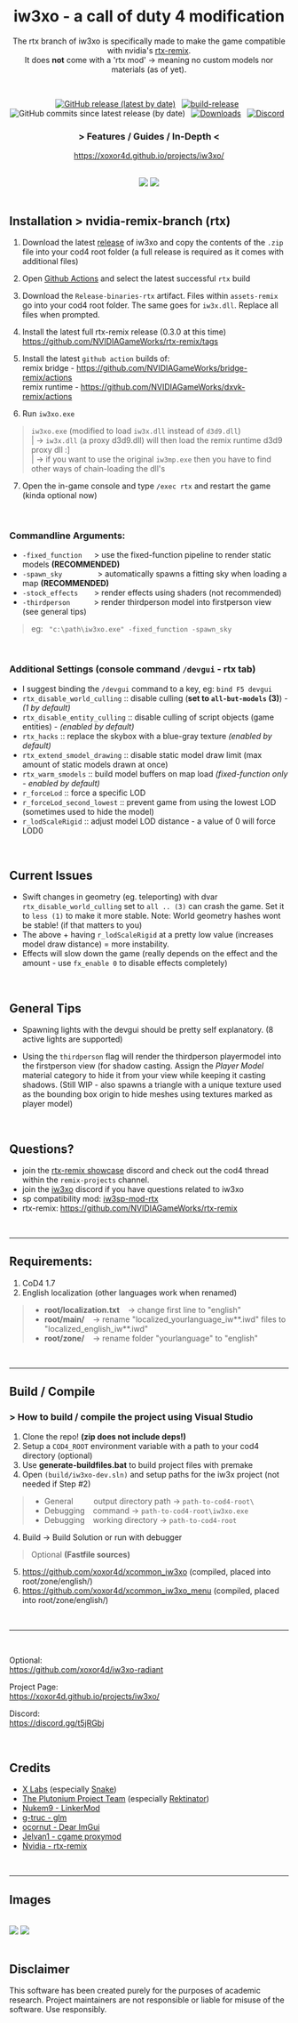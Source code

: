 
<h1 align="center">iw3xo - a call of duty 4 modification</h3>

<div align="center" markdown="1"> 

The rtx branch of iw3xo is specifically made to make the game compatible with nvidia's [rtx-remix](https://github.com/NVIDIAGameWorks/rtx-remix).  
It does __not__ come with a 'rtx mod' -> meaning no custom models nor materials (as of yet).  

</div>

<br>
<div align="center" markdown="1">

[![GitHub release (latest by date)](https://img.shields.io/github/v/release/xoxor4d/iw3xo-dev?color=%2368BC71&logo=github)](https://github.com/xoxor4d/iw3xo-dev/releases)&ensp;
[![build-release](https://img.shields.io/github/actions/workflow/status/xoxor4d/iw3xo-dev/build-rtx-release.yml?branch=rtx&label=nightly-rtx&logo=github)](https://nightly.link/xoxor4d/iw3xo-dev/workflows/build-rtx-release/rtx/Release-binaries-rtx.zip)&ensp;
![GitHub commits since latest release (by date)](https://img.shields.io/github/commits-since/xoxor4d/iw3xo-dev/latest/develop?logo=github)&ensp;
[![Downloads](https://img.shields.io/github/downloads/xoxor4d/iw3xo-dev/total?logo=github&label=total-downloads)](https://github.com/xoxor4d/iw3xo-dev/releases)&ensp;
[![Discord](https://img.shields.io/discord/677574256678141973?label=Discord&logo=discord&logoColor=%23FFFF&)](https://discord.gg/t5jRGbj)&ensp;


### > Features / Guides / In-Depth <
https://xoxor4d.github.io/projects/iw3xo/

</div>

<br>

<div align="center">
	<img src="https://github.com/xoxor4d/iw3xo-dev/assets/45299104/4cb3fd26-1a58-468f-9c60-49b2aba63235"/>
	<img src="https://github.com/xoxor4d/iw3xo-dev/assets/45299104/d921ead4-c86e-4385-8be3-dedb0302c690"/>
</div>

<br>

## Installation > nvidia-remix-branch (rtx) 

1. Download the latest [release](https://github.com/xoxor4d/iw3xo-dev/releases) of iw3xo and copy the contents of the `.zip` file into your cod4 root folder (a full release is required as it comes with additional files)

2. Open [Github Actions](https://github.com/xoxor4d/iw3xo-dev/actions) and select the latest successful `rtx` build 

3. Download the `Release-binaries-rtx` artifact. Files within `assets-remix` go into your cod4 root folder. The same goes for `iw3x.dll`. Replace all files when prompted. 

4. Install the latest full rtx-remix release (0.3.0 at this time)   
https://github.com/NVIDIAGameWorks/rtx-remix/tags

5. Install the latest `github action` builds of:  
remix bridge - https://github.com/NVIDIAGameWorks/bridge-remix/actions  
remix runtime - https://github.com/NVIDIAGameWorks/dxvk-remix/actions  

6. Run `iw3xo.exe`
> `iw3xo.exe` (modified to load `iw3x.dll` instead of `d3d9.dll`)  
> | -> `iw3x.dll` (a proxy d3d9.dll) will then load the remix runtime d3d9 proxy dll :]  
> | -> if you want to use the original `iw3mp.exe` then you have to find other ways of chain-loading the dll's 

7. Open the in-game console and type `/exec rtx` and restart the game (kinda optional now)

<br>

### Commandline Arguments:
  - `-fixed_function` &emsp; > use the fixed-function pipeline to render static models __(RECOMMENDED)__
  - `-spawn_sky` &emsp;&emsp;&emsp;&ensp;&ensp; > automatically spawns a fitting sky when loading a map __(RECOMMENDED)__
  - `-stock_effects` &emsp;&ensp; > render effects using shaders (not recommended)
  - `-thirdperson` &emsp;&ensp;&ensp;&ensp; > render thirdperson model into firstperson view (see general tips)
> eg: &ensp;`"c:\path\iw3xo.exe" -fixed_function -spawn_sky` 

<br>

### Additional Settings (console command `/devgui` - __rtx__ tab)
- I suggest binding the `/devgui` command to a key, eg: `bind F5 devgui`
- `rtx_disable_world_culling` :: disable culling (__set to `all-but-models` (3)__) - _(1 by default)_
- `rtx_disable_entity_culling` :: disable culling of script objects (game entities) - _(enabled by default)_
- `rtx_hacks` :: replace the skybox with a blue-gray texture _(enabled by default)_
- `rtx_extend_smodel_drawing` :: disable static model draw limit (max amount of static models drawn at once)
- `rtx_warm_smodels` :: build model buffers on map load _(fixed-function only - enabled by default)_
- `r_forceLod` :: force a specific LOD
- `r_forceLod_second_lowest` :: prevent game from using the lowest LOD (sometimes used to hide the model)
- `r_lodScaleRigid` :: adjust model LOD distance - a value of 0 will force LOD0


<br>

## Current Issues
- Swift changes in geometry (eg. teleporting) with dvar `rtx_disable_world_culling` set to `all .. (3)` can crash the game.
  Set it to `less (1)` to make it more stable. Note: World geometry hashes wont be stable! (if that matters to you)
- The above + having `r_lodScaleRigid` at a pretty low value (increases model draw distance) = more instability.
- Effects will slow down the game (really depends on the effect and the amount - use `fx_enable 0` to disable effects completely)   

<br>

## General Tips

- Spawning lights with the devgui should be pretty self explanatory. (8 active lights are supported)

- Using the `thirdperson` flag will render the thirdperson playermodel into the firstperson view (for shadow casting. Assign the _Player Model_ material category to hide it from your view while keeping it casting shadows. (Still WIP - also spawns a triangle with a unique texture used as the bounding box origin to hide meshes using textures marked as player model)

<br>

## Questions? 
- join the [rtx-remix showcase](https://discord.gg/j6sh7JD3v9) discord and check out the cod4 thread within the `remix-projects` channel.
- join the [iw3xo](https://discord.gg/t5jRGbj) discord if you have questions related to iw3xo
- sp compatibility mod: [iw3sp-mod-rtx](https://github.com/xoxor4d/iw3sp-mod-rtx) 
- rtx-remix: https://github.com/NVIDIAGameWorks/rtx-remix  

<br>

___
## Requirements:

1. CoD4 1.7
2. English localization (other languages work when renamed)
> - __root/localization.txt__ &ensp; -> change first line to "english"
> - __root/main/__ &ensp; -> rename "localized_yourlanguage_iw**.iwd" files to "localized_english_iw**.iwd"
> - __root/zone/__ &ensp; -> rename folder "yourlanguage" to "english"

<br>

___
## Build / Compile

### > How to build / compile the project using Visual Studio
1. Clone the repo! __(zip does not include deps!)__
2. Setup a `COD4_ROOT` environment variable with a path to your cod4 directory (optional)
2. Use __generate-buildfiles.bat__ to build project files with premake
3. Open `(build/iw3xo-dev.sln)` and setup paths for the iw3x project (not needed if Step #2)
> - General &ensp; &ensp; &ensp; output directory path -> `path-to-cod4-root\`
> - Debugging &ensp; command -> `path-to-cod4-root\iw3xo.exe`
> - Debugging &ensp; working directory -> `path-to-cod4-root`
4. Build -> Build Solution or run with debugger

> Optional __(Fastfile sources)__
5. https://github.com/xoxor4d/xcommon_iw3xo (compiled, placed into root/zone/english/)
6. https://github.com/xoxor4d/xcommon_iw3xo_menu (compiled, placed into root/zone/english/)

<br>

___

<br>

Optional:  
https://github.com/xoxor4d/iw3xo-radiant

Project Page:  
https://xoxor4d.github.io/projects/iw3xo/

Discord:  
https://discord.gg/t5jRGbj

<br>

## Credits
- [X Labs](https://github.com/XLabsProject) (especially [Snake](https://github.com/momo5502))
- [The Plutonium Project Team](https://plutonium.pw/) (especially [Rektinator](https://github.com/RektInator))
- [Nukem9 - LinkerMod](https://github.com/Nukem9/LinkerMod)
- [g-truc - glm](https://github.com/g-truc/glm/)
- [ocornut - Dear ImGui](https://github.com/ocornut/imgui)
- [Jelvan1 - cgame proxymod](https://github.com/Jelvan1/cgame_proxymod)
- [Nvidia - rtx-remix](https://github.com/NVIDIAGameWorks/rtx-remix)

<br>

___
## Images

<br>

<img src="https://github.com/xoxor4d/iw3xo-dev/assets/45299104/8fca51c8-3642-4ddf-84d9-9324e7798093"/>
<img src="https://github.com/xoxor4d/iw3xo-dev/assets/45299104/edf972dc-0a63-4d3d-8bfb-4987c3dc6115"/>

<br>
<br>

## Disclaimer
This software has been created purely for the purposes of academic research. Project maintainers are not responsible or liable for misuse of the software. Use responsibly.
